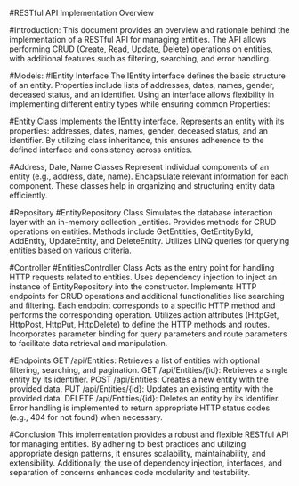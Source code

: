 #RESTful API Implementation Overview

#Introduction:
This document provides an overview and rationale behind the implementation of a RESTful API for managing entities. The API allows performing CRUD (Create, Read, Update, Delete) operations on entities, with additional features such as filtering, searching, and error handling.

#Models:
#IEntity Interface
The IEntity interface defines the basic structure of an entity.
Properties include lists of addresses, dates, names, gender, deceased status, and an identifier.
Using an interface allows flexibility in implementing different entity types while ensuring common Properties:

#Entity Class
Implements the IEntity interface.
Represents an entity with its properties: addresses, dates, names, gender, deceased status, and an identifier.
By utilizing class inheritance, this ensures adherence to the defined interface and consistency across entities.

#Address, Date, Name Classes
Represent individual components of an entity (e.g., address, date, name).
Encapsulate relevant information for each component.
These classes help in organizing and structuring entity data efficiently.

#Repository
#EntityRepository Class
Simulates the database interaction layer with an in-memory collection _entities.
Provides methods for CRUD operations on entities.
Methods include GetEntities, GetEntityById, AddEntity, UpdateEntity, and DeleteEntity.
Utilizes LINQ queries for querying entities based on various criteria.

#Controller
#EntitiesController Class
Acts as the entry point for handling HTTP requests related to entities.
Uses dependency injection to inject an instance of EntityRepository into the constructor.
Implements HTTP endpoints for CRUD operations and additional functionalities like searching and filtering.
Each endpoint corresponds to a specific HTTP method and performs the corresponding operation.
Utilizes action attributes (HttpGet, HttpPost, HttpPut, HttpDelete) to define the HTTP methods and routes.
Incorporates parameter binding for query parameters and route parameters to facilitate data retrieval and manipulation.

#Endpoints
GET /api/Entities: Retrieves a list of entities with optional filtering, searching, and pagination.
GET /api/Entities/{id}: Retrieves a single entity by its identifier.
POST /api/Entities: Creates a new entity with the provided data.
PUT /api/Entities/{id}: Updates an existing entity with the provided data.
DELETE /api/Entities/{id}: Deletes an entity by its identifier.
Error handling is implemented to return appropriate HTTP status codes (e.g., 404 for not found) when necessary.

#Conclusion
This implementation provides a robust and flexible RESTful API for managing entities. By adhering to best practices and utilizing appropriate design patterns, it ensures scalability, maintainability, and extensibility. Additionally, the use of dependency injection, interfaces, and separation of concerns enhances code modularity and testability.
